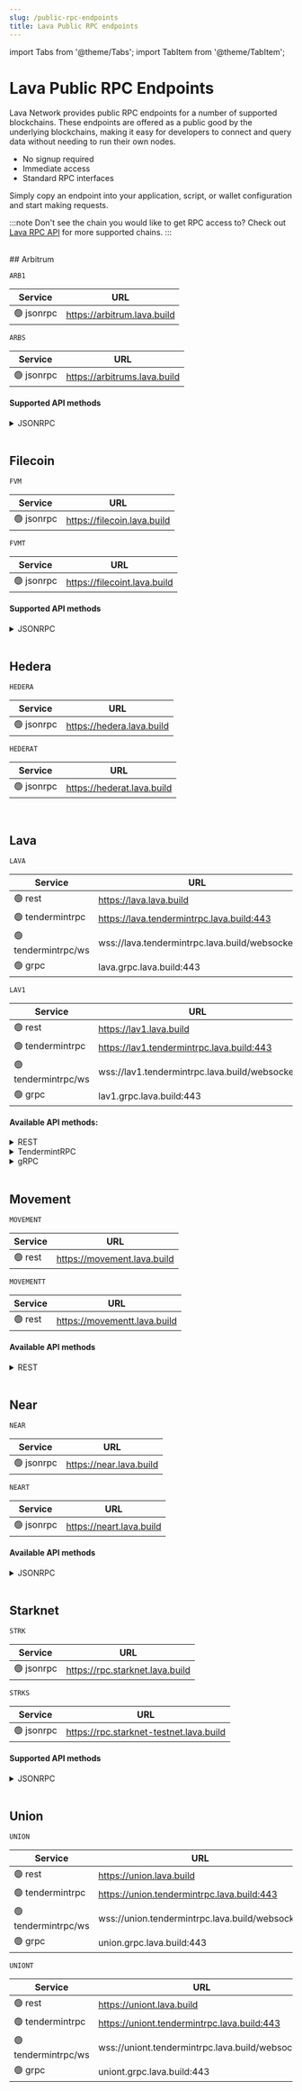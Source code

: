 ```yaml
---
slug: /public-rpc-endpoints
title: Lava Public RPC endpoints
---
```


import Tabs from '@theme/Tabs';
import TabItem from '@theme/TabItem';

# Lava Public RPC Endpoints
 
Lava Network provides public RPC endpoints for a number of supported blockchains. These endpoints are offered as a public good by the underlying blockchains, making it easy for developers to connect and query data without needing to run their own nodes.

- No signup required
- Immediate access
- Standard RPC interfaces

Simply copy an endpoint into your application, script, or wallet configuration and start making requests.


:::note
Don't see the chain you would like to get RPC access to? Check out [Lava RPC API](../lava-rpc-api/public-rpc-api-overview.md)  for more supported chains.
:::

<br />
## Arbitrum 

<Tabs>
<TabItem value="mainnet" label=" Mainnet">

`ARB1`

| Service           | URL                                          |
|---------------------|-----------------------------------------------|
| 🟢 jsonrpc            | https://arbitrum.lava.build                |


</TabItem>
<TabItem value="sepolia-testnet" label=" Sepolia-Testnet">

`ARBS`

| Service           | URL                                               |
|---------------------|----------------------------------------------------|
| 🟢 jsonrpc            | https://arbitrums.lava.build                  |

</TabItem>
</Tabs>


#### Supported API methods

<details>
<summary> JSONRPC </summary>

- eth_accounts
- eth_blockNumber
- eth_call
- eth_chainId
- eth_coinbase
- eth_compileLLL
- eth_createAccessList
- eth_estimateGas
- eth_feeHistory
- eth_gasPrice
- eth_getBalance
- eth_getBlockByHash
- eth_getBlockByNumber
- eth_getBlockReceipts
- eth_getBlockTransactionCountByHash
- eth_getBlockTransactionCountByNumber
- eth_getCode
- eth_getCompilers
- eth_getFilterChanges
- eth_getFilterLogs
- eth_getLogs
- eth_getProof
- eth_getStorageAt
- eth_getTransactionByBlockHashAndIndex
- eth_getTransactionByBlockNumberAndIndex
- eth_getTransactionByHash
- eth_getTransactionCount
- eth_getTransactionReceipt
- eth_getUncleByBlockHashAndIndex
- eth_getUncleByBlockNumberAndIndex
- eth_getUncleCountByBlockHash
- eth_getUncleCountByBlockNumber
- eth_getWork
- eth_hashrate
- eth_maxPriorityFeePerGas
- eth_mining
- eth_newBlockFilter
- eth_newFilter
- eth_newPendingTransactionFilter
- eth_protocolVersion
- eth_sendRawTransaction
- eth_sendTransaction
- eth_sign
- eth_signTransaction
- eth_subscribe
- eth_syncing
- eth_uninstallFilter
- eth_unsubscribe
- net_listening
- net_peerCount
- net_version
- rpc_modules
- web3_clientVersion
- web3_sha3
- arbtrace_block
- arbtrace_call
- arbtrace_callMany
- arbtrace_filter
- arbtrace_replayBlockTransactions
- arbtrace_replayTransaction
- arbtrace_transaction
- debug_getBadBlocks
- debug_getRawBlock
- debug_getRawHeader
- debug_getRawReceipts
- debug_getRawTransaction
- debug_storageRangeAt
- debug_traceBlockByHash
- debug_traceBlockByNumber
- debug_traceCall
- debug_traceTransaction

</details>
<br />

## Filecoin 

<Tabs>
<TabItem value="mainnet" label=" Mainnet">

`FVM`

| Service           | URL                                            |
|---------------------|-------------------------------------------------|
| 🟢 jsonrpc            | https://filecoin.lava.build                |


</TabItem>
<TabItem value="testnet" label=" Testnet">

`FVMT`

| Service           | URL                                            |
|---------------------|-------------------------------------------------|
| 🟢 jsonrpc            | https://filecoint.lava.build                |


</TabItem>
</Tabs>

#### Supported API methods

<details>
<summary> JSONRPC </summary>

- Filecoin.ChainGetBlock
- Filecoin.ChainGetBlockMessages
- Filecoin.ChainGetGenesis
- Filecoin.ChainGetMessage
- Filecoin.ChainGetNode
- Filecoin.ChainGetParentMessages
- Filecoin.ChainGetParentReceipts
- Filecoin.ChainGetPath
- Filecoin.ChainGetTipSet
- Filecoin.ChainGetTipSetAfterHeight
- Filecoin.ChainGetTipSetByHeight
- Filecoin.ChainHasObj
- Filecoin.ChainHead
- Filecoin.ChainNotify
- Filecoin.ChainReadObj
- Filecoin.ClientQueryAsk
- Filecoin.GasEstimateFeeCap
- Filecoin.GasEstimateGasLimit
- Filecoin.GasEstimateGasPremium
- Filecoin.MpoolGetNonce
- Filecoin.MpoolPending
- Filecoin.MpoolPush
- Filecoin.StateAccountKey
- Filecoin.StateAllMinerFaults
- Filecoin.StateCall
- Filecoin.StateChangedActors
- Filecoin.StateCompute
- Filecoin.StateDealProviderCollateralBounds
- Filecoin.StateDecodeParams
- Filecoin.StateGetActor
- Filecoin.StateGetReceipt
- Filecoin.StateListActors
- Filecoin.StateListMessages
- Filecoin.StateListMiners
- Filecoin.StateLookupID
- Filecoin.StateMarketBalance
- Filecoin.StateMarketDeals
- Filecoin.StateMarketParticipants
- Filecoin.StateMarketStorageDeal
- Filecoin.StateMinerActiveSectors
- Filecoin.StateMinerAvailableBalance
- Filecoin.StateMinerDeadlines
- Filecoin.StateMinerFaults
- Filecoin.StateMinerInfo
- Filecoin.StateMinerInitialPledgeCollateral
- Filecoin.StateMinerPartitions
- Filecoin.StateMinerPower
- Filecoin.StateMinerPreCommitDepositForPower
- Filecoin.StateMinerProvingDeadline
- Filecoin.StateMinerRecoveries
- Filecoin.StateMinerSectorAllocated
- Filecoin.StateMinerSectorCount
- Filecoin.StateMinerSectors
- Filecoin.StateNetworkName
- Filecoin.StateNetworkVersion
- Filecoin.StateReadState
- Filecoin.StateReplay
- Filecoin.StateSearchMsg
- Filecoin.StateSearchMsgLimited
- Filecoin.StateSectorExpiration
- Filecoin.StateSectorGetInfo
- Filecoin.StateSectorPartition
- Filecoin.StateSectorPreCommitInfo
- Filecoin.StateVMCirculatingSupplyInternal
- Filecoin.StateVerifiedClientStatus
- Filecoin.StateVerifiedRegistryRootKey
- Filecoin.StateVerifierStatus
- Filecoin.SyncState
- Filecoin.WalletBalance
- Filecoin.WalletValidateAddress
- Filecoin.WalletVerify
- Filecoin.EthAccounts
- Filecoin.EthBlockNumber
- Filecoin.EthCall
- Filecoin.EthChainId
- Filecoin.EthEstimateGas
- Filecoin.EthFeeHistory
- Filecoin.EthGasPrice
- Filecoin.EthGetBalance
- Filecoin.EthGetBlockByHash
- Filecoin.EthGetBlockByNumber
- Filecoin.EthGetBlockTransactionCountByHash
- Filecoin.EthGetBlockTransactionCountByNumber
- Filecoin.EthGetCode
- Filecoin.EthGetFilterChanges
- Filecoin.EthGetFilterLogs
- Filecoin.EthGetLogs
- Filecoin.EthGetMessageCidByTransactionHash
- Filecoin.EthGetStorageAt
- Filecoin.EthGetTransactionByHash
- Filecoin.EthGetTransactionCount
- Filecoin.EthGetTransactionHashByCid
- Filecoin.EthGetTransactionReceipt
- Filecoin.EthMaxPriorityFeePerGas

</details>
<br />

## Hedera 

<Tabs>
<TabItem value="mainnet" label=" Mainnet">

`HEDERA`

| Service           | URL                                          |
|---------------------|-----------------------------------------------|
| 🟢 jsonrpc            | https://hedera.lava.build              |


</TabItem><TabItem value="testnet" label=" Testnet">

`HEDERAT`

| Service           | URL                                          |
|---------------------|-----------------------------------------------|
| 🟢 jsonrpc            | https://hederat.lava.build              |


</TabItem>
</Tabs>
<br />

## Lava 

<Tabs>
  <TabItem value="mainnet" label="Mainnet">
   
   `LAVA`

  | Service           | URL                                        |
  |---------------------|---------------------------------------------|
  | 🟢 rest            | https://lava.lava.build                 |
  | 🟢 tendermintrpc   | https://lava.tendermintrpc.lava.build:443   |
  | 🟢 tendermintrpc/ws | wss://lava.tendermintrpc.lava.build/websocket |
  | 🟢 grpc            | lava.grpc.lava.build:443                    |

  </TabItem>

  <TabItem value="testnet" label="Testnet">
   
   `LAV1`

  | Service           | URL                                           |
  |---------------------|-----------------------------------------------|
  | 🟢 rest            | https://lav1.lava.build                     |
  | 🟢 tendermintrpc   | https://lav1.tendermintrpc.lava.build:443     |
  | 🟢 tendermintrpc/ws | wss://lav1.tendermintrpc.lava.build/websocket |
  | 🟢 grpc            | lav1.grpc.lava.build:443                      |

  </TabItem>
</Tabs>

#### Available API methods:

<details>
<summary> REST </summary>

- `/lavanet/lava/conflict/conflict_vote`
- `/lavanet/lava/conflict/conflict_vote/{index}`
- `/lavanet/lava/conflict/params`
</details>

<details>
<summary> TendermintRPC </summary>

- dump_consensus_state
- abci_info
- abci_query
- block
- block_by_hash
- block_results
- block_search
- blockchain
- broadcast_evidence
- broadcast_tx_async
- broadcast_tx_commit
- broadcast_tx_sync
- check_tx
- commit
- consensus_params
- consensus_state
- genesis
- genesis_chunked
- health
- net_info
- num_unconfirmed_txs
- status
- subscribe
- tx
- tx_search
- unconfirmed_txs
- unsubscribe
- unsubscribe_all
- validators
</details>

<details>
<summary> gRPC </summary>

- lavanet.lava.conflict.Query/ConflictVote
- lavanet.lava.conflict.Query/ConflictVoteAll
- lavanet.lava.conflict.Query/Params
- lavanet.lava.epochstorage.Query/EpochDetails
- lavanet.lava.epochstorage.Query/FixatedParams
- lavanet.lava.epochstorage.Query/FixatedParamsAll
- lavanet.lava.epochstorage.Query/Params
- lavanet.lava.epochstorage.Query/StakeStorage
- lavanet.lava.epochstorage.Query/StakeStorageAll
- lavanet.lava.pairing.Query/Clients
- lavanet.lava.pairing.Query/EpochPayments
- lavanet.lava.pairing.Query/EpochPaymentsAll
- lavanet.lava.pairing.Query/SdkPairing
- lavanet.lava.pairing.Query/GetPairing
- lavanet.lava.pairing.Query/Params
- lavanet.lava.pairing.Query/ProviderPaymentStorage
- lavanet.lava.pairing.Query/ProviderPaymentStorageAll
- lavanet.lava.pairing.Query/Providers
- lavanet.lava.pairing.Query/UniquePaymentStorageClientProvider
- lavanet.lava.pairing.Query/UniquePaymentStorageClientProviderAll
- lavanet.lava.pairing.Query/UserEntry
- lavanet.lava.pairing.Query/VerifyPairing
- lavanet.lava.spec.Query/Chain
- lavanet.lava.spec.Query/Params
- lavanet.lava.spec.Query/ShowAllChains
- lavanet.lava.spec.Query/ShowChainInfo
- lavanet.lava.spec.Query/Spec
- lavanet.lava.spec.Query/SpecAll
- cosmos.auth.v1beta1.Query/Account
- grpc.reflection.v1alpha.ServerReflection/ServerReflectionInfo
- cosmos.auth.v1beta1.Query/Accounts
- cosmos.auth.v1beta1.Query/ModuleAccountByName
- cosmos.auth.v1beta1.Query/ModuleAccounts
- cosmos.auth.v1beta1.Query/Params
- cosmos.authz.v1beta1.Query/GranteeGrants
- cosmos.authz.v1beta1.Query/GranterGrants
- cosmos.bank.v1beta1.Query/AllBalances
- cosmos.bank.v1beta1.Query/Balance
- cosmos.bank.v1beta1.Query/BaseDenom
- cosmos.bank.v1beta1.Query/DenomMetadata
- cosmos.bank.v1beta1.Query/DenomsMetadata
- cosmos.bank.v1beta1.Query/Params
- cosmos.bank.v1beta1.Query/SpendableBalances
- cosmos.bank.v1beta1.Query/SupplyOf
- cosmos.bank.v1beta1.Query/SupplyOfWithoutOffset
- cosmos.bank.v1beta1.Query/TotalSupply
- cosmos.bank.v1beta1.Query/TotalSupplyWithoutOffset
- cosmos.base.tendermint.v1beta1.Service/GetBlockByHeight
- cosmos.base.tendermint.v1beta1.Service/GetLatestBlock
- cosmos.base.tendermint.v1beta1.Service/GetLatestValidatorSet
- cosmos.base.tendermint.v1beta1.Service/GetNodeInfo
- cosmos.base.tendermint.v1beta1.Service/GetSyncing
- cosmos.base.tendermint.v1beta1.Service/GetValidatorSetByHeight
- cosmos.distribution.v1beta1.Query/CommunityPool
- cosmos.distribution.v1beta1.Query/DelegationRewards
- cosmos.distribution.v1beta1.Query/DelegationTotalRewards
- cosmos.distribution.v1beta1.Query/DelegatorValidators
- cosmos.distribution.v1beta1.Query/DelegatorWithdrawAddress
- cosmos.distribution.v1beta1.Query/Params
- cosmos.distribution.v1beta1.Query/ValidatorCommission
- cosmos.distribution.v1beta1.Query/ValidatorOutstandingRewards
- cosmos.distribution.v1beta1.Query/ValidatorSlashes
- cosmos.evidence.v1beta1.Query/AllEvidence
- cosmos.evidence.v1beta1.Query/Evidence
- cosmos.feegrant.v1beta1.Query/Allowance
- cosmos.feegrant.v1beta1.Query/Allowances
- cosmos.feegrant.v1beta1.Query/AllowancesByGranter
- cosmos.gov.v1beta1.Query/Deposit
- cosmos.gov.v1beta1.Query/Deposits
- cosmos.gov.v1beta1.Query/Params
- cosmos.gov.v1beta1.Query/Proposal
- cosmos.gov.v1beta1.Query/Proposals
- cosmos.gov.v1beta1.Query/TallyResult
- cosmos.gov.v1beta1.Query/Vote
- cosmos.gov.v1beta1.Query/Votes
- cosmos.mint.v1beta1.Query/AnnualProvisions
- cosmos.mint.v1beta1.Query/Inflation
- cosmos.mint.v1beta1.Query/Params
- cosmos.params.v1beta1.Query/Params
- cosmos.slashing.v1beta1.Query/Params
- cosmos.slashing.v1beta1.Query/SigningInfo
- cosmos.slashing.v1beta1.Query/SigningInfos
- cosmos.staking.v1beta1.Query/Delegation
- cosmos.staking.v1beta1.Query/DelegatorDelegations
- cosmos.staking.v1beta1.Query/DelegatorUnbondingDelegations
- cosmos.staking.v1beta1.Query/DelegatorValidator
- cosmos.staking.v1beta1.Query/DelegatorValidators
- cosmos.staking.v1beta1.Query/HistoricalInfo
- cosmos.staking.v1beta1.Query/Params
- cosmos.staking.v1beta1.Query/Pool
- cosmos.staking.v1beta1.Query/Redelegations
- cosmos.staking.v1beta1.Query/UnbondingDelegation
- cosmos.staking.v1beta1.Query/Validator
- cosmos.staking.v1beta1.Query/ValidatorDelegations
- cosmos.staking.v1beta1.Query/ValidatorUnbondingDelegations
- cosmos.staking.v1beta1.Query/Validators
- cosmos.tx.v1beta1.Service/BroadcastTx
- cosmos.tx.v1beta1.Service/GetBlockWithTxs
- cosmos.tx.v1beta1.Service/GetTx
- cosmos.tx.v1beta1.Service/GetTxsEvent
- cosmos.tx.v1beta1.Service/Simulate
- cosmos.upgrade.v1beta1.Query/AppliedPlan
- cosmos.upgrade.v1beta1.Query/CurrentPlan
- cosmos.upgrade.v1beta1.Query/ModuleVersions
- cosmos.upgrade.v1beta1.Query/UpgradedConsensusState
- ibc.applications.interchain_accounts.controller.v1.Query/Params
- ibc.applications.interchain_accounts.host.v1.Query/Params
- ibc.applications.transfer.v1.Query/DenomHash
- ibc.applications.transfer.v1.Query/DenomTrace
- ibc.applications.transfer.v1.Query/DenomTraces
- ibc.applications.transfer.v1.Query/EscrowAddress
- ibc.applications.transfer.v1.Query/Params
- ibc.core.channel.v1.Query/Channel
- ibc.core.channel.v1.Query/ChannelClientState
- ibc.core.channel.v1.Query/ChannelConsensusState
- ibc.core.channel.v1.Query/Channels
- ibc.core.channel.v1.Query/ConnectionChannels
- ibc.core.channel.v1.Query/NextSequenceReceive
- ibc.core.channel.v1.Query/PacketAcknowledgement
- ibc.core.channel.v1.Query/PacketAcknowledgements
- ibc.core.channel.v1.Query/PacketCommitment
- ibc.core.channel.v1.Query/PacketCommitments
- ibc.core.channel.v1.Query/PacketReceipt
- ibc.core.channel.v1.Query/UnreceivedAcks
- ibc.core.channel.v1.Query/UnreceivedPackets
- ibc.core.client.v1.Query/ClientParams
- ibc.core.client.v1.Query/ClientState
- ibc.core.client.v1.Query/ClientStates
- ibc.core.client.v1.Query/ClientStatus
- ibc.core.client.v1.Query/ConsensusState
- ibc.core.client.v1.Query/ConsensusStateHeights
- ibc.core.client.v1.Query/ConsensusStates
- ibc.core.client.v1.Query/UpgradedClientState
- ibc.core.client.v1.Query/UpgradedConsensusState
- ibc.core.connection.v1.Query/ClientConnections
- ibc.core.connection.v1.Query/Connection
- ibc.core.connection.v1.Query/ConnectionClientState
- ibc.core.connection.v1.Query/ConnectionConsensusState
- ibc.core.connection.v1.Query/Connections
</details>
<br />


## Movement 

<Tabs>
 
<TabItem value="mainnet" label=" Mainnet">

`MOVEMENT`

| Service           | URL                                          |
|---------------------|-----------------------------------------------|
| 🟢 rest            | https://movement.lava.build              |


</TabItem>
<TabItem value="testnet" label="Testnet">

`MOVEMENTT`

| Service           | URL                                          |
|---------------------|-----------------------------------------------|
| 🟢 rest            | https://movementt.lava.build              |


</TabItem>
</Tabs>


#### Available API methods

<details>
<summary> REST </summary>

- `/-/healthy`
- `/accounts/{address}`
- `/accounts/{address}/events/{creation_number}`
- `/accounts/{address}/events/{event_handle}/{field_name}`
- `/accounts/{address}/module/{module_name}`
- `/accounts/{address}/modules`
- `/accounts/{address}/resource/{resource_type}`
- `/accounts/{address}/resources`
- `/accounts/{address}/transactions`
- `/blocks/by_height/{block_height}`
- `/blocks/by_version/{version}`
- `/estimate_gas_price`
- `/events/{event_key}`
- `/spec`
- `/transactions/by_hash/{txn_hash}`
- `/transactions/wait_by_hash/{txn_hash}`
- `/transactions/by_version/{txn_version}`
- `/transactions/encode_submission`
- `/transactions`


</details>
<br />

## Near 

<Tabs>
<TabItem value="mainnet" label=" Mainnet">

`NEAR`

| Service           | URL                                       |
|---------------------|------------------------------------------|
| 🟢 jsonrpc            | https://near.lava.build               |
             

</TabItem>
<TabItem value="testnet" label=" Testnet">

`NEART`

| Service           | URL                                        |
|---------------------|---------------------------------------------|
| 🟢 jsonrpc            | https://neart.lava.build                  |

</TabItem>
</Tabs>

#### Available API methods
<details>
<summary> JSONRPC </summary>

- query
- EXPERIMENTAL_changes
- block
- EXPERIMENTAL_changes_in_block
- chunk
- gas_price
- EXPERIMENTAL_genesis_config
- EXPERIMENTAL_protocol_config
- status
- network_info
- validators
- broadcast_tx_async
- broadcast_tx_commit
- tx
- EXPERIMENTAL_tx_status
- EXPERIMENTAL_receipt

</details>
<br />


## Starknet 

<Tabs>
<TabItem value="mainnet" label=" Mainnet">

`STRK`

| Service           | URL                                     |
|---------------------|------------------------------------------|
| 🟢 jsonrpc            | https://rpc.starknet.lava.build    |

</TabItem>
<TabItem value="testnet" label=" Sepolia-Testnet">

`STRKS`

| Service           | URL                                     |
|---------------------|------------------------------------------|
| 🟢 jsonrpc            | https://rpc.starknet-testnet.lava.build  |

</TabItem>
</Tabs>


#### Supported API methods

<details>
<summary> JSONRPC </summary>

- starknet_blockNumber
- starknet_blockHashAndNumber
- starknet_call
- starknet_chainId
- starknet_estimateFee
- starknet_getBlockTransactionCount
- starknet_getBlockWithTxHashes
- starknet_getBlockWithTxs
- starknet_getClass
- starknet_getClassAt
- starknet_getClassHashAt
- starknet_getEvents
- starknet_getNonce
- starknet_getStateUpdate
- starknet_getStorageAt
- starknet_getTransactionByBlockIdAndIndex
- starknet_getTransactionByHash
- starknet_getTransactionReceipt
- starknet_pendingTransactions
- starknet_syncing

</details>
<br />


## Union 

<Tabs>
  <TabItem value="mainnet" label="Mainnet">
   
   `UNION`

  | Service           | URL                                        |
  |---------------------|---------------------------------------------|
  | 🟢 rest            | https://union.lava.build                 |
  | 🟢 tendermintrpc   | https://union.tendermintrpc.lava.build:443   |
  | 🟢 tendermintrpc/ws | wss://union.tendermintrpc.lava.build/websocket |
  | 🟢 grpc            | union.grpc.lava.build:443                    |

  </TabItem>

  <TabItem value="testnet" label="Testnet">
   
   `UNIONT`

  | Service           | URL                                           |
  |---------------------|-----------------------------------------------|
  | 🟢 rest            | https://uniont.lava.build                     |
  | 🟢 tendermintrpc   | https://uniont.tendermintrpc.lava.build:443     |
  | 🟢 tendermintrpc/ws | wss://uniont.tendermintrpc.lava.build/websocket |
  | 🟢 grpc            | uniont.grpc.lava.build:443                      |

  </TabItem>
</Tabs>




